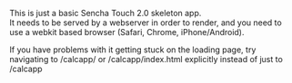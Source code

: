 This is just a basic Sencha Touch 2.0 skeleton app.  
It needs to be served by a webserver in order to render, and you need to use a webkit based browser (Safari, Chrome, iPhone/Android).  

If you have problems with it getting stuck on the loading page, try navigating to /calcapp/ or /calcapp/index.html explicitly instead of just to /calcapp 

